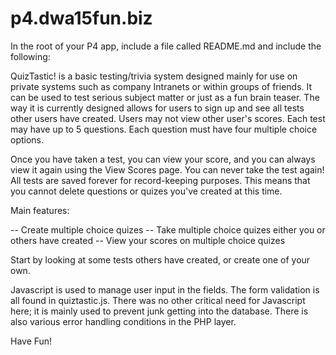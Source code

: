 p4.dwa15fun.biz
===============

In the root of your P4 app, include a file called README.md and include the following:

QuizTastic! is a basic testing/trivia system designed mainly for use on private systems such as company Intranets or within groups of friends.
It can be used to test serious subject matter or just as a fun brain teaser. The way it is currently designed allows for users to sign up and see all tests other users have created. 
Users may not view other user's scores. Each test may have up to 5 questions. Each question must have four multiple choice options.

Once you have taken a test, you can view your score, and you can always view it again using the View Scores page. You can never take the test again! All tests are saved forever for record-keeping purposes.
This means that you cannot delete questions or quizes you've created at this time.

Main features:

-- Create multiple choice quizes
-- Take multiple choice quizes either you or others have created
-- View your scores on  multiple choice quizes

Start by looking at some tests others have created, or create one of your own.

Javascript is used to manage user input in the fields. The form validation is all found in quiztastic.js. There was no other critical need for Javascript here; it is mainly used to prevent junk
getting into the database. There is also various error handling conditions in the PHP layer.


Have Fun! 
